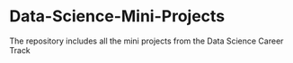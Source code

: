 # Data-Science-Mini-Projects
The repository includes all the mini projects from the Data Science Career Track
